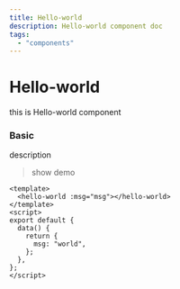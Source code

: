 ```yaml
---
title: Hello-world
description: Hello-world component doc
tags:
  - "components"
---
```


# Hello-world

this is Hello-world component

### Basic

description

> show demo

```vue
<template>
  <hello-world :msg="msg"></hello-world>
</template>
<script>
export default {
  data() {
    return {
      msg: "world",
    };
  },
};
</script>
```
